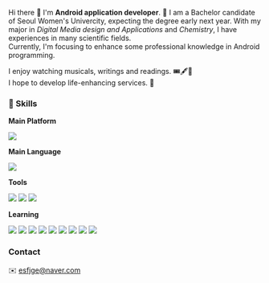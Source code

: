 
Hi there 👋 I'm **Android application developer**. 🚀 
I am a Bachelor candidate of Seoul Women's Univercity, expecting the degree early next year.
With my major in *Digital Media design and Applications* and *Chemistry*, I have experiences in many scientific fields.  
Currently, I'm focusing to enhance some professional knowledge in Android programming.

I enjoy watching musicals, writings and readings. 🎟️🖋️🔖  
I hope to develop life-enhancing services. 🌟


### 💪 Skills
**Main Platform**  
<p>
  <img src="https://img.shields.io/badge/Android-3DDC84?style=for-the-badge&logo=android&logoColor=white"/>  
</p>

**Main Language**
<p>
  <img src="https://img.shields.io/badge/Kotlin-0095D5?&style=for-the-badge&logo=kotlin&logoColor=white"/>
</p>

**Tools**
<p>
  <img src="https://img.shields.io/badge/GitHub-100000?style=for-the-badge&logo=github&logoColor=white"/>
  <img src="https://img.shields.io/badge/Notion-000000?style=for-the-badge&logo=notion&logoColor=white"/>
  <img src="https://img.shields.io/badge/Todoist-E44332?style=for-the-badge&logo=todoist&logoColor=white"/>
</p>

**Learning**
<p>
  <img src="https://img.shields.io/badge/Python-3776AB?style=for-the-badge&logo=python&logoColor=white"/>
  <img src="https://img.shields.io/badge/C%2B%2B-00599C?style=for-the-badge&logo=c%2B%2B&logoColor=white"/>
  <img src="https://img.shields.io/badge/Java-ED8B00?style=for-the-badge&logo=openjdk&logoColor=white"/>
  <img src="https://img.shields.io/badge/C%23-239120?style=for-the-badge&logo=c-sharp&logoColor=white"/>
  <img src="https://img.shields.io/badge/Swift-FA7343?style=for-the-badge&logo=swift&logoColor=white"/>
  <img src="https://img.shields.io/badge/MySQL-005C84?style=for-the-badge&logo=mysql&logoColor=white"/>
  <img src="https://img.shields.io/badge/Unity-100000?style=for-the-badge&logo=unity&logoColor=white"/>
  <img src="https://img.shields.io/badge/TensorFlow-FF6F00?style=for-the-badge&logo=tensorflow&logoColor=white"/>
  <img src="https://img.shields.io/badge/Figma-F24E1E?style=for-the-badge&logo=figma&logoColor=white"/>
</p>

### Contact
✉️ esfjge@naver.com

<!--
**EunaJ99/EunaJ99** is a ✨ _special_ ✨ repository because its `README.md` (this file) appears on your GitHub profile.

Here are some ideas to get you started:

- 🔭 I’m currently working on ...
- 🌱 I’m currently learning ...
- 👯 I’m looking to collaborate on ...
- 🤔 I’m looking for help with ...
- 💬 Ask me about ...
- 📫 How to reach me: ...
- 😄 Pronouns: ...
- ⚡ Fun fact: ...
-->
